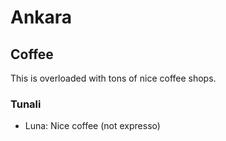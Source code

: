 # Ankara

## Coffee 

This is overloaded with tons of nice coffee shops.

### Tunali 

* Luna:
Nice coffee (not expresso)